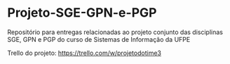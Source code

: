 # Projeto-SGE-GPN-e-PGP

Repositório para entregas relacionadas ao projeto conjunto das disciplinas SGE, GPN e PGP do curso de Sistemas de Informação da UFPE


Trello do projeto: https://trello.com/w/projetodotime3
